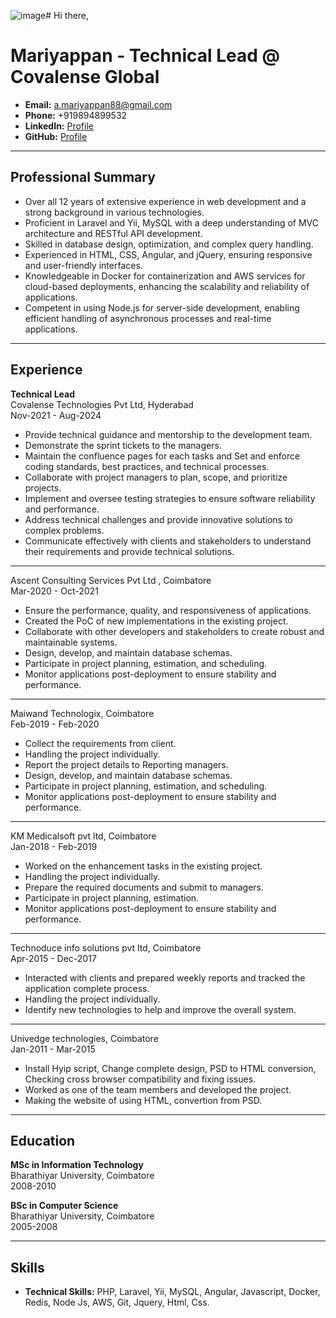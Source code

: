 ![image](https://github.com/user-attachments/assets/b73f55d9-1315-4b96-98b5-7375e65f1db0)# Hi there,

# Mariyappan - Technical Lead @ Covalense Global

- **Email:** a.mariyappan88@gmail.com 
- **Phone:** +919894899532 
- **LinkedIn:** [Profile](https://www.linkedin.com/in/mariyappan-alagaiah-2901244b/)  
- **GitHub:** [Profile](https://github.com/mariyappan88/mariyappan/edit/main/README.md)
---

## Professional Summary
- Over all 12 years of extensive experience in web development and a strong background in various technologies. 
- Proficient in Laravel and Yii, MySQL with a deep understanding of MVC architecture and RESTful API development.
- Skilled in database design, optimization, and complex query handling. 
- Experienced in HTML, CSS, Angular, and jQuery, ensuring responsive and user-friendly interfaces.
- Knowledgeable in Docker for containerization and AWS services for cloud-based deployments, enhancing the scalability and reliability of applications. 
 - Competent in using Node.js for server-side development, enabling efficient handling of asynchronous processes and real-time applications.


---

## Experience

**Technical Lead**  
Covalense Technologies Pvt Ltd, Hyderabad  
Nov-2021 - Aug-2024

- Provide technical guidance and mentorship to the development team.
- Demonstrate the sprint tickets to the managers.
- Maintain the confluence pages for each tasks and Set and enforce coding standards, best practices, and technical processes.
- Collaborate with project managers to plan, scope, and prioritize projects.
- Implement and oversee testing strategies to ensure software reliability and performance.
- Address technical challenges and provide innovative solutions to complex problems.
- Communicate effectively with clients and stakeholders to understand their requirements and provide technical solutions.
  
****  
Ascent Consulting Services Pvt Ltd , Coimbatore  
Mar-2020 - Oct-2021

- Ensure the performance, quality, and responsiveness of applications.
- Created the PoC of new implementations in the existing project.
- Collaborate with other developers and stakeholders to create robust and maintainable systems.
- Design, develop, and maintain database schemas.
- Participate in project planning, estimation, and scheduling.
- Monitor applications post-deployment to ensure stability and performance.

****  
Maiwand Technologix, Coimbatore  
Feb-2019 - Feb-2020

- Collect the requirements from client.
- Handling the project individually.
- Report the project details to Reporting managers.
- Design, develop, and maintain database schemas.
- Participate in project planning, estimation, and scheduling.
- Monitor applications post-deployment to ensure stability and performance.

****  
KM Medicalsoft pvt ltd, Coimbatore  
Jan-2018 - Feb-2019

- Worked on the enhancement tasks in the existing project.
- Handling the project individually.
- Prepare the required documents and submit to managers.
- Participate in project planning, estimation.
- Monitor applications post-deployment to ensure stability and performance.

****  
Technoduce info solutions pvt ltd, Coimbatore  
Apr-2015 - Dec-2017

- Interacted with clients and prepared weekly reports and tracked the application complete process.
- Handling the project individually.
- Identify new technologies to help and improve the overall system.

****  
Univedge technologies, Coimbatore  
Jan-2011 - Mar-2015

- Install Hyip script, Change complete design, PSD to HTML conversion, Checking cross browser compatibility and fixing issues.
- Worked as one of the team members and developed the project.
- Making the website of using HTML, convertion from PSD.

---

## Education

**MSc in Information Technology**  
Bharathiyar University, Coimbatore  
2008-2010

**BSc in Computer Science**  
Bharathiyar University, Coimbatore  
2005-2008


---

## Skills

- **Technical Skills:** PHP, Laravel, Yii, MySQL, Angular, Javascript, Docker, Redis, Node Js, AWS, Git, Jquery, Html, Css. 

